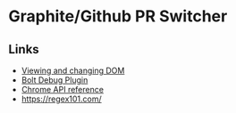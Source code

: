 # Graphite/Github PR Switcher

## Links

* [Viewing and changing DOM](https://developer.chrome.com/docs/devtools/dom/)
* [Bolt Debug Plugin](https://github.com/BoltApp/bolt-debug-plugin)
* [Chrome API reference](https://developer.chrome.com/docs/extensions/reference/)
* <https://regex101.com/>
